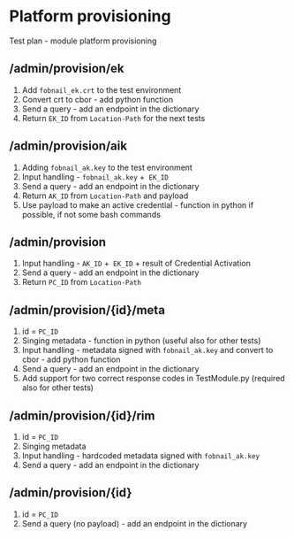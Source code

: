 # Platform provisioning

Test plan - module platform provisioning

## /admin/provision/ek

1. Add `fobnail_ek.crt` to the test environment
1. Convert crt to cbor - add python function
1. Send a query - add an endpoint in the dictionary
1. Return `EK_ID` from `Location-Path` for the next tests

## /admin/provision/aik

1. Adding `fobnail_ak.key` to the test environment
1. Input handling - `fobnail_ak.key` +` EK_ID`
1. Send a query - add an endpoint in the dictionary
1. Return `AK_ID` from `Location-Path` and payload
1. Use payload to make an active credential - function in python if possible,
    if not some bash commands

## /admin/provision

1. Input handling - `AK_ID` +` EK_ID` + result of Credential Activation
1. Send a query - add an endpoint in the dictionary
1. Return `PC_ID` from `Location-Path`

## /admin/provision/{id}/meta

1. id = `PC_ID`
1. Singing metadata - function in python (useful also for other tests)
1. Input handling - metadata signed with `fobnail_ak.key` and convert to
    cbor - add python function
1. Send a query - add an endpoint in the dictionary
1. Add support for two correct response codes in TestModule.py (required also
    for other tests)

## /admin/provision/{id}/rim

1. id = `PC_ID`
1. Singing metadata
1. Input handling - hardcoded metadata signed with `fobnail_ak.key`
1. Send a query - add an endpoint in the dictionary

## /admin/provision/{id}

1. id = `PC_ID`
1. Send a query (no payload) - add an endpoint in the dictionary
